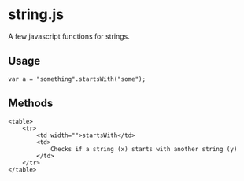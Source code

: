 string.js
===============
A few javascript functions for strings.

Usage
-----
	var a = "something".startsWith("some");

Methods
-------
	<table>
		<tr>
			<td width="">startsWith</td>
			<td>
				Checks if a string (x) starts with another string (y)
			</td>
		</tr>
	</table>